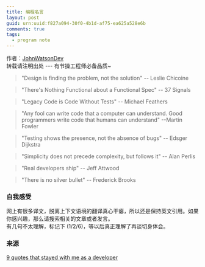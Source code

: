 ```yaml
---
title: 编程名言
layout: post
guid: urn:uuid:f827a094-30f0-4b1d-af75-ea625a528e6b
comments: true
tags:
  - program note
---
```


作者：[JohnWatsonDev](http://johnwatsondev.com)  
转载请注明出处 --- 有节操工程师必备品质~

> "Design is finding the problem, not the solution" -- Leslie Chicoine

> "There's Nothing Functional about a Functional Spec" -- 37 Signals

> "Legacy Code is Code Without Tests" -- Michael Feathers

> "Any fool can write code that a computer can understand. Good programmers write code that humans can understand" --Martin Fowler

> "Testing shows the presence, not the absence of bugs" -- Edsger Dijkstra

> "Simplicity does not precede complexity, but follows it" -- Alan Perlis

> "Real developers ship" -- Jeff Attwood

> "There is no silver bullet" -- Frederick Brooks

### 自我感受
网上有很多译文，脱离上下文语境的翻译真心干瘪，所以还是保持英文引用。如果你感兴趣，那么请搜索相关的文章或者发言。  
有几句不太理解，标记下 (1/2/6)，等以后真正理解了再谈切身体会。

### 来源
[9 quotes that stayed with me as a developer](http://www.pixelstech.net/article/1306481689-9-quotes-that-stayed-with-me-as-a-developer)

